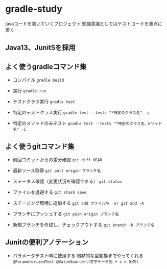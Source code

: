 # gradle-study
javaコードを書いていくプロジェクト
勉強意識としてはテストコードを重点に置く

## Java13、Junit5を採用

## よく使うgradleコマンド集
* コンパイル
`gradle build`

* 実行
`gradle run`

* テストクラス実行
`gradle test`

* 特定のテストクラス実行
`gradle test --tests "*特定のクラス名" -i`

* 特定のメソッドのみテスト
`gradle test --tests "*特定のクラス名.メソッド名" -i`


## よく使うgitコマンド集
* 前回コミットからの差分確認
`git diff HEAD`

* 最新ソース取得
`git pull origin ブランチ名`

* ステータス確認（変更状況を確認できる）
`git status`

* ファイルを退避する
`git stash save`

* ステージング環境に追加する
`git add ファイル名  or git add -A`

* ブランチにプッシュする
`git push origin ブランチ名`

* 新規ブランチを作成し、チェックアウトする
`git branch -b ブランチ名`


## Junitの便利アノテーション
* パラメータテスト時に使用する 暗黙的な型変換までやってくれる
`@ParameterizedTest @ValueSource(小文字データ型 + s = 配列)`